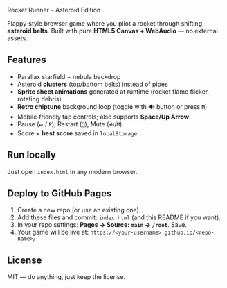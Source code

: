 Rocket Runner – Asteroid Edition

Flappy‑style browser game where you pilot a rocket through shifting **asteroid belts**. Built with pure **HTML5 Canvas + WebAudio** — no external assets.

## Features
- Parallax starfield + nebula backdrop
- Asteroid **clusters** (top/bottom belts) instead of pipes
- **Sprite sheet animations** generated at runtime (rocket flame flicker, rotating debris)
- **Retro chiptune** background loop (toggle with 🔊 button or press `M`)
- Mobile‑friendly tap controls; also supports **Space/Up Arrow**
- Pause (`⏯` / `P`), Restart (`🔄`), Mute (`🔊`/`M`)
- Score + **best score** saved in `localStorage`

## Run locally
Just open `index.html` in any modern browser.

## Deploy to GitHub Pages
1. Create a new repo (or use an existing one).
2. Add these files and commit: `index.html` (and this README if you want).
3. In your repo settings: **Pages → Source: `main` → `/root`**. Save.
4. Your game will be live at: `https://<your-username>.github.io/<repo-name>/`

## License
MIT — do anything, just keep the license.
